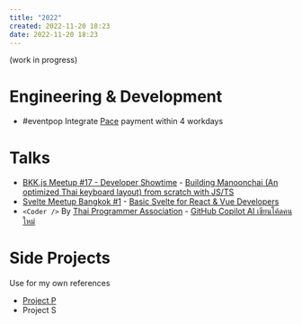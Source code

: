 ```yaml
---
title: "2022"
created: 2022-11-20 18:23
date: 2022-11-20 18:23
---
```


(work in progress)

# Engineering & Development
- #eventpop Integrate [Pace](https://pacenow.co) payment within 4 workdays
# Talks
- [BKK.js Meetup #17 - Developer Showtime](https://creatorsgarten.org/wiki/Hacks/bkkjs17) - [Building Manoonchai (An optimized Thai keyboard layout) from scratch with JS/TS](https://www.youtube.com/watch?v=ltIvGLzMwzo) 
- [Svelte Meetup Bangkok #1](https://creatorsgarten.org/wiki/Hacks/svelte1) - [Basic Svelte for React & Vue Developers](https://www.youtube.com/watch?v=kS-LvjiZzUE)
- `<Coder />` By [Thai Programmer Association](https://www.thaiprogrammer.org) - [GitHub Copilot AI เขียนโค้ดคนใหม่](https://www.facebook.com/ThaiProgrammerSociety/videos/856522672025159)
# Side Projects
Use for my own references
- [Project P](Brag/private/Project%20P.md)
- Project S